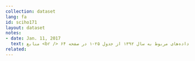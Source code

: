 ```yaml
---
collection: dataset
lang: fa
id: sciho171
layout: dataset
notes: 
- date: Jan. 11, 2017
  text: منابع <br /> داده‌های مربوط به سال ۱۳۹۲ از جدول ۲۵-۱ در صفحه ۶۴، <a href='http&#58;//www.amar.org.ir/Portals/0/Files/fulltext/1392/n_ahdkhr_92.pdf'> نتایج آمارگیری از هزینه و درآمد خانوار‌های روستایی سال ۱۳۹۲ </a> استخراج شده است. <br /> داده‌های مربوط به سال ۱۳۹۱ از جدول ۲۵-۱ در صفحه ۶۴، <a href='http&#58;//www.amar.org.ir/Portals/0/Files/fulltext/1391/n_hdr_91.pdf'> نتایج آمارگیری از هزینه و درآمد خانوار‌های روستایی سال ۱۳۹۱ </a> استخراج شده است.   <br /> داده‌های مربوط به سال ۱۳۹۰ از جدول ۲۵-۱ در صفحه ۶۲، <a href='http&#58;//www.amar.org.ir/Portals/0/Files/fulltext/1390/n_hdr_90.pdf'> نتایج آمارگیری از هزینه و درآمد خانوار‌های روستایی سال ۱۳۹۰ </a> استخراج شده است. <br />داده‌های مربوط به سال ۱۳۸۹ از جدول ۲۵-۱ در صفحه ۶۶، <a href='http&#58;//www.amar.org.ir/Portals/0/Files/abstract/1389/n_h_r89.pdf'> نتایج آمارگیری از هزینه و درآمد خانوار‌های روستایی سال ۱۳۸۹ </a> استخراج شده است. <br /> داده‌های مربوط به سال ۱۳۸۸ از جدول ۲۵-۱ در صفحه ۶۶، <a href='http&#58;//www.amar.org.ir/Portals/0/Files/abstract/1388/n_h_r88.pdf'>نتایج آمارگیری از هزینه و درآمد خانوار‌های روستایی سال ۱۳۸۸ </a> استخراج شده است. 
related:
---
```

